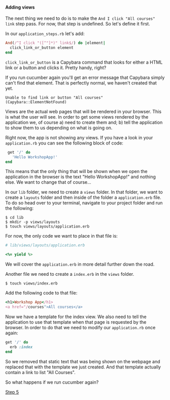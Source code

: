 #### Adding views

The next thing we need to do is to make the `And I click "All courses" link` step pass. For now, that step is undefined. So let's define it first.

In our `application_steps.rb` let's add:

```ruby
And(/^I click "([^"]*)" link$/) do |element|
  click_link_or_button element
end
```

`click_link_or_button` is a Capybara command that looks for either a HTML link or a button and clicks it. Pretty handy, right?

If you run cucumber again you'll get an error message that Capybara simply can't find that element. That is perfectly normal, we haven't created that yet.

```shell
Unable to find link or button "All courses" (Capybara::ElementNotFound)
```

Views are the actual web pages that will be rendered in your browser. This is what the user will see.
In order to get some views rendered by the application we, of course
  a) need to create them and;
  b) tell the application to show them to us depending on what is going on.

Right now, the app is not showing any views. If you have a look in your `application.rb` you can see the following block of code:

```ruby
 get '/' do
   'Hello WorkshopApp!'
end
```

This means that the only thing that will be shown when we open the application in the browser is the text "Hello WorkshopApp!" and nothing else. We want to change that of course...


In our `lib` folder, we need to create a `views` folder. In that folder, we want to create a `layouts` folder and then inside of the folder a `application.erb` file. To do so head over to your terminal, navigate to your project folder and run the following:

```shell
$ cd lib
$ mkdir -p views/layouts
$ touch views/layouts/application.erb
```

For now, the only code we want to place in that file is:

```ruby
# lib/views/layouts/application.erb

<%= yield %>
```

We will cover the `application.erb` in more detail further down the road.

Another file we need to create a `index.erb` in the `views` folder.

```shell
$ touch views/index.erb
```

Add the following code to that file:

```ruby
<h1>Workshop App</h1>
<a href="/courses">All courses</a>
```

Now we have a template for the index view. We also need to tell the application to use that template when that page is requested by the browser. In order to do that we need to modify our `application.rb` once again:

```ruby
get '/' do
  erb :index
end
```

So we removed that static text that was being shown on the webpage and replaced that with the template we just created. And that template actually contain a link to list "All Courses".

So what happens if we run cucumber again?

[Step 5](step5.md)
